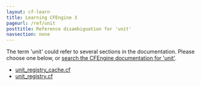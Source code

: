 ```yaml
---
layout: cf-learn
title: Learning CFEngine 3
pageurl: /ref/unit
posttitle: Reference disambiguation for 'unit'
navsection: none
---
```


The term 'unit' could refer to several sections in the documentation. Please choose one below, or
[search the CFEngine documentation for 'unit'](http://cfengine.com/docs/latest/search.html?q=unit).

- [unit_registry_cache.cf](http://cfengine.com/docs/latest/examples-example-snippets-windows-registry.html#unit_registry_cache-cf)
- [unit_registry.cf](http://cfengine.com/docs/latest/examples-example-snippets-windows-registry.html#unit_registry-cf)
